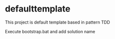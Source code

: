 # defaulttemplate
This project is default template based in pattern TDD

Execute bootstrap.bat and add solution name
